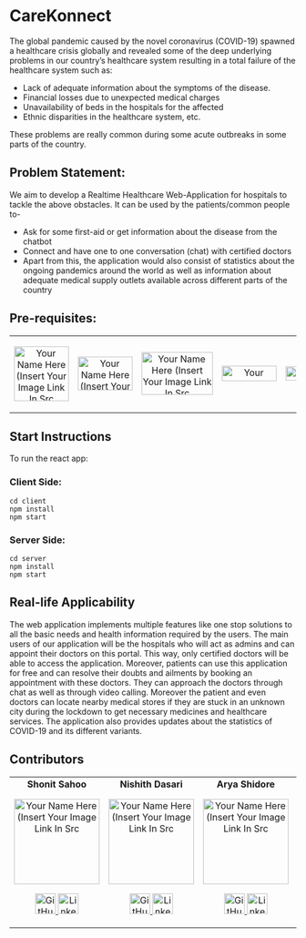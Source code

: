 # CareKonnect

The global pandemic caused by the novel coronavirus (COVID-19) spawned a healthcare crisis globally and revealed some of the deep underlying problems in our country’s healthcare system resulting in a total failure of the healthcare system such as:  
- Lack of adequate information about the symptoms of the disease.   
- Financial losses due to unexpected medical charges    
- Unavailability of beds in the hospitals for the affected
- Ethnic disparities in the healthcare system, etc. 

These problems are really common during some acute outbreaks in some parts of the country.  

## Problem Statement: 
We aim to develop a Realtime Healthcare Web-Application for hospitals to tackle the above obstacles.
It can be used by the patients/common people to-  
- Ask for some first-aid or get information about the disease from the chatbot 
- Connect and have one to one conversation (chat) with certified doctors 
- Apart from this, the application would also consist of statistics about the ongoing pandemics around the world as well as information about adequate medical supply outlets available across different parts of the country

## Pre-requisites:

<table>
	<tr align="center">
		<td>
		<p align="center">
			<img src = "https://www.iconninja.com/files/332/243/605/react-js-react-logo-js-icon.png" width="96" height="96" alt="Your Name Here (Insert Your Image Link In Src">
		</p>
		</td>
		<td>
		<p align="center">
			<img src = "https://www.iconninja.com/files/737/358/547/code-nodejs-logo-development-icon.png" width="96" height="59" alt="Your Name Here (Insert Your Image Link In Src">
		</p>
		</td>
				<td>
		<p align="center">
			<img src = "https://i0.wp.com/iotbyhvm.ooo/wp-content/uploads/2019/01/expressjs.png?resize=800%2C445&ssl=1" width="125" height="75" alt="Your Name Here (Insert Your Image Link In Src">
		</p>
		</td>
		<td>
		<p align="center">
			<img src = "https://www.iconninja.com/files/707/239/680/programming-logo-mongodb-development-code-icon.png" width="96" height="27" alt="Your Name Here (Insert Your Image Link In Src">
		</p>
		</td>
		<td>
		<p align="center">
			<img src = "https://dka575ofm4ao0.cloudfront.net/pages-transactional_logos/retina/183615/Flow_XO_Logo_-_Colour.png"width="96" height="25" alt="Your Name Here (Insert Your Image Link In Src">
		</td>
	</tr>
</table>


## Start Instructions

To run the react app: 

### Client Side:

```
cd client
npm install
npm start
```
### Server Side:

```
cd server
npm install
npm start
```

## Real-life Applicability 

The web application implements multiple features like one stop solutions to all the basic needs and health information required by the users. 
The main users of our application will be the hospitals who will act as admins and can appoint their doctors on this portal. This way, only certified doctors will be able to access the application. Moreover, patients can use this application for free and can resolve their doubts and ailments by booking an appointment with these doctors. They can approach the doctors through chat as well as through video calling. Moreover the patient and even doctors can locate nearby medical stores if they are stuck in an unknown city during the lockdown to get necessary medicines and healthcare services. The application also provides updates about the statistics of COVID-19 and its different variants. 


## Contributors

<table>
	<tr align="center">
		<td>
      <b>Shonit Sahoo</b>
		<p align="center">
			<img src = "[https://avatars.githubusercontent.com/u/91408995?v=4](https://avatars.githubusercontent.com/u/97381143?v=4)" width="150" height="150" alt="Your Name Here (Insert Your Image Link In Src">
		</p>
			<p align="center">
				<a href = "https://github.com/Shonit09">
					<img src = "http://www.iconninja.com/files/241/825/211/round-collaboration-social-github-code-circle-network-icon.svg" width="36" height = "36" alt="GitHub"/>
				</a>
				<a href = "https://www.linkedin.com/in/shonit-sahoo-37a09a224/">
					<img src = "http://www.iconninja.com/files/863/607/751/network-linkedin-social-connection-circular-circle-media-icon.svg" width="36" height="36" alt="LinkedIn"/>
				</a>
			</p>
		</td>
    <td>
      <b>Nishith Dasari</b>
		<p align="center">
			<img src = "https://avatars.githubusercontent.com/u/76157507?v=4" width="150" height="150" alt="Your Name Here (Insert Your Image Link In Src">
		</p>
			<p align="center">
				<a href = "https://github.com/NishithD">
					<img src = "http://www.iconninja.com/files/241/825/211/round-collaboration-social-github-code-circle-network-icon.svg" width="36" height = "36" alt="GitHub"/>
				</a>
				<a href = "https://www.linkedin.com/in/nishith-dasari-b72b78205/">
					<img src = "http://www.iconninja.com/files/863/607/751/network-linkedin-social-connection-circular-circle-media-icon.svg" width="36" height="36" alt="LinkedIn"/>
				</a>
			</p>
		</td>
		<td>
      <b>Arya Shidore</b>
		<p align="center">
			<img src = "https://avatars.githubusercontent.com/u/80646043?v=4" width="150" height="150" alt="Your Name Here (Insert Your Image Link In Src">
		</p>
			<p align="center">
				<a href = "https://github.com/Aryashidore2002">
					<img src = "http://www.iconninja.com/files/241/825/211/round-collaboration-social-github-code-circle-network-icon.svg" width="36" height = "36" alt="GitHub"/>
				</a>
				<a href = "https://www.linkedin.com/in/arya-shidore-8b7283208/">
					<img src = "http://www.iconninja.com/files/863/607/751/network-linkedin-social-connection-circular-circle-media-icon.svg" width="36" height="36" alt="LinkedIn"/>
				</a>
			</p>
		</td>
		<td>
      <b>Shreyskar Shukla</b>
		<p align="center">
			<img src = "https://avatars.githubusercontent.com/u/98003297?v=4" width="150" height="150" alt="Your Name Here (Insert Your Image Link In Src">
		</p>
			<p align="center">
				<a href = "https://github.com/Shreyskar007">
					<img src = "http://www.iconninja.com/files/241/825/211/round-collaboration-social-github-code-circle-network-icon.svg" width="36" height = "36" alt="GitHub"/>
				</a>
				<a href = "https://www.linkedin.com/in/shreyskarshukla7/">
					<img src = "http://www.iconninja.com/files/863/607/751/network-linkedin-social-connection-circular-circle-media-icon.svg" width="36" height="36" alt="LinkedIn"/>
				</a>
			</p>
		</td>
	</tr>
</table>
